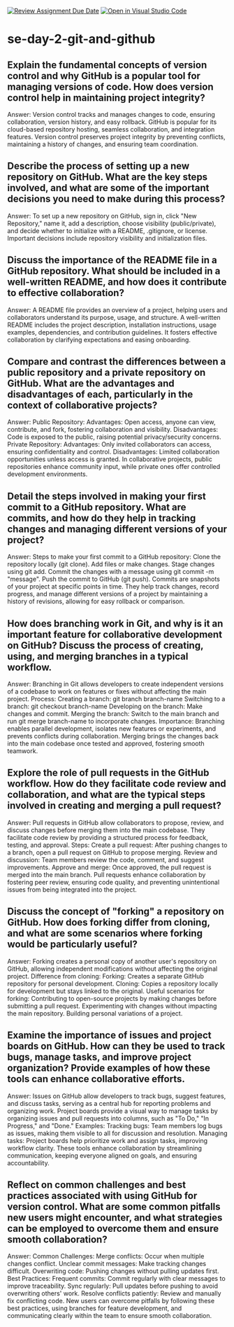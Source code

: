 [![Review Assignment Due Date](https://classroom.github.com/assets/deadline-readme-button-22041afd0340ce965d47ae6ef1cefeee28c7c493a6346c4f15d667ab976d596c.svg)](https://classroom.github.com/a/8wgCKhpZ)
[![Open in Visual Studio Code](https://classroom.github.com/assets/open-in-vscode-2e0aaae1b6195c2367325f4f02e2d04e9abb55f0b24a779b69b11b9e10269abc.svg)](https://classroom.github.com/online_ide?assignment_repo_id=15585284&assignment_repo_type=AssignmentRepo)
# se-day-2-git-and-github
## Explain the fundamental concepts of version control and why GitHub is a popular tool for managing versions of code. How does version control help in maintaining project integrity?
Answer: Version control tracks and manages changes to code, ensuring collaboration, version history, and easy rollback. GitHub is popular for its cloud-based repository hosting, seamless collaboration, and integration features. Version control preserves project integrity by preventing conflicts, maintaining a history of changes, and ensuring team coordination.

## Describe the process of setting up a new repository on GitHub. What are the key steps involved, and what are some of the important decisions you need to make during this process?
Answer: To set up a new repository on GitHub, sign in, click "New Repository," name it, add a description, choose visibility (public/private), and decide whether to initialize with a README, .gitignore, or license. Important decisions include repository visibility and initialization files.

## Discuss the importance of the README file in a GitHub repository. What should be included in a well-written README, and how does it contribute to effective collaboration?
Answer: A README file provides an overview of a project, helping users and collaborators understand its purpose, usage, and structure. A well-written README includes the project description, installation instructions, usage examples, dependencies, and contribution guidelines. It fosters effective collaboration by clarifying expectations and easing onboarding.

## Compare and contrast the differences between a public repository and a private repository on GitHub. What are the advantages and disadvantages of each, particularly in the context of collaborative projects?
Answer:
Public Repository:
Advantages: Open access, anyone can view, contribute, and fork, fostering collaboration and visibility.
Disadvantages: Code is exposed to the public, raising potential privacy/security concerns.
Private Repository:
Advantages: Only invited collaborators can access, ensuring confidentiality and control.
Disadvantages: Limited collaboration opportunities unless access is granted.
In collaborative projects, public repositories enhance community input, while private ones offer controlled development environments.

## Detail the steps involved in making your first commit to a GitHub repository. What are commits, and how do they help in tracking changes and managing different versions of your project?
Answer: 
Steps to make your first commit to a GitHub repository:
Clone the repository locally (git clone).
Add files or make changes.
Stage changes using git add.
Commit the changes with a message using git commit -m "message".
Push the commit to GitHub (git push).
Commits are snapshots of your project at specific points in time. They help track changes, record progress, and manage different versions of a project by maintaining a history of revisions, allowing for easy rollback or comparison.

## How does branching work in Git, and why is it an important feature for collaborative development on GitHub? Discuss the process of creating, using, and merging branches in a typical workflow.
Answer: Branching in Git allows developers to create independent versions of a codebase to work on features or fixes without affecting the main project.
Process:
Creating a branch: git branch branch-name
Switching to a branch: git checkout branch-name
Developing on the branch: Make changes and commit.
Merging the branch: Switch to the main branch and run git merge branch-name to incorporate changes.
Importance: Branching enables parallel development, isolates new features or experiments, and prevents conflicts during collaboration. Merging brings the changes back into the main codebase once tested and approved, fostering smooth teamwork.

## Explore the role of pull requests in the GitHub workflow. How do they facilitate code review and collaboration, and what are the typical steps involved in creating and merging a pull request?
Answer: Pull requests in GitHub allow collaborators to propose, review, and discuss changes before merging  them into the main codebase. They facilitate code review by providing a structured process for feedback, testing, and approval.
Steps:
Create a pull request: After pushing changes to a branch, open a pull request on GitHub to propose merging.
Review and discussion: Team members review the code, comment, and suggest improvements.
Approve and merge: Once approved, the pull request is merged into the main branch.
Pull requests enhance collaboration by fostering peer review, ensuring code quality, and preventing unintentional issues from being integrated into the project.

## Discuss the concept of "forking" a repository on GitHub. How does forking differ from cloning, and what are some scenarios where forking would be particularly useful?
Answer: Forking creates a personal copy of another user's repository on GitHub, allowing independent modifications without affecting the original project.
Difference from cloning:
Forking: Creates a separate GitHub repository for personal development.
Cloning: Copies a repository locally for development but stays linked to the original.
Useful scenarios for forking:
Contributing to open-source projects by making changes before submitting a pull request.
Experimenting with changes without impacting the main repository.
Building personal variations of a project.
## Examine the importance of issues and project boards on GitHub. How can they be used to track bugs, manage tasks, and improve project organization? Provide examples of how these tools can enhance collaborative efforts.
Answer: Issues on GitHub allow developers to track bugs, suggest features, and discuss tasks, serving as a central hub for reporting problems and organizing work.
Project boards provide a visual way to manage tasks by organizing issues and pull requests into columns, such as "To Do," "In Progress," and "Done."
Examples:
Tracking bugs: Team members log bugs as issues, making them visible to all for discussion and resolution.
Managing tasks: Project boards help prioritize work and assign tasks, improving workflow clarity.
These tools enhance collaboration by streamlining communication, keeping everyone aligned on goals, and ensuring accountability.

## Reflect on common challenges and best practices associated with using GitHub for version control. What are some common pitfalls new users might encounter, and what strategies can be employed to overcome them and ensure smooth collaboration?
Answer: Common Challenges:
Merge conflicts: Occur when multiple changes conflict.
Unclear commit messages: Make tracking changes difficult.
Overwriting code: Pushing changes without pulling updates first.
Best Practices:
Frequent commits: Commit regularly with clear messages to improve traceability.
Sync regularly: Pull updates before pushing to avoid overwriting others' work.
Resolve conflicts patiently: Review and manually fix conflicting code.
New users can overcome pitfalls by following these best practices, using branches for feature development, and communicating clearly within the team to ensure smooth collaboration.
